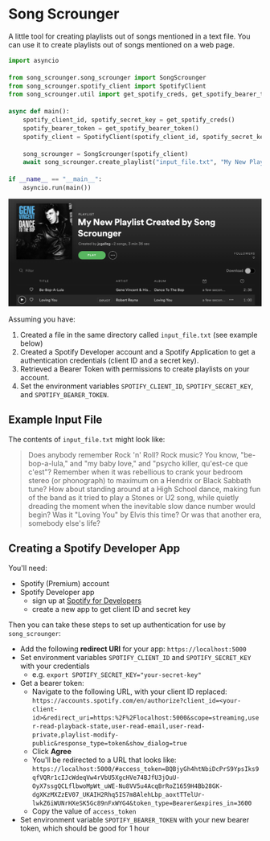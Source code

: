 # Song Scrounger
A little tool for creating playlists out of songs mentioned in a text file. You can use it to create playlists out of songs mentioned on a web page.

```python
import asyncio

from song_scrounger.song_scrounger import SongScrounger
from song_scrounger.spotify_client import SpotifyClient
from song_scrounger.util import get_spotify_creds, get_spotify_bearer_token

async def main():
    spotify_client_id, spotify_secret_key = get_spotify_creds()
    spotify_bearer_token = get_spotify_bearer_token()
    spotify_client = SpotifyClient(spotify_client_id, spotify_secret_key, spotify_bearer_token)

    song_scrounger = SongScrounger(spotify_client)
    await song_scrounger.create_playlist("input_file.txt", "My New Playlist Created by Song Scrounger")

if __name__ == "__main__":
    asyncio.run(main())
```

![Spotify Playlist](https://github.com/okjuan/song-scrounger/raw/master/imgs/spotify_playlist_screenshot.png)

Assuming you have:
1. Created a file in the same directory called `input_file.txt` (see example below)
2. Created a Spotify Developer account and a Spotify Application to get a authentication credentials (client ID and a secret key).
3. Retrieved a Bearer Token with permissions to create playlists on your account.
4. Set the environment variables `SPOTIFY_CLIENT_ID`, `SPOTIFY_SECRET_KEY`, and `SPOTIFY_BEARER_TOKEN`.

## Example Input File
The contents of `input_file.txt` might look like:
> Does anybody remember Rock 'n' Roll? Rock music? You know, "be-bop-a-lula," and "my baby love," and "psycho killer, qu'est-ce que c'est"? Remember when it was rebellious to crank your bedroom stereo (or phonograph) to maximum on a Hendrix or Black Sabbath tune? How about standing around at a High School dance, making fun of the band as it tried to play a Stones or U2 song, while quietly dreading the moment when the inevitable slow dance number would begin? Was it "Loving You" by Elvis this time? Or was that another era, somebody else's life?

## Creating a Spotify Developer App
You'll need:
* Spotify (Premium) account
* Spotify Developer app
  * sign up at [Spotify for Developers](https://developer.spotify.com/)
  * create a new app to get client ID and secret key

Then you can take these steps to set up authentication for use by `song_scrounger`:
* Add the following **redirect URI** for your app: `https://localhost:5000`
* Set environment variables `SPOTIFY_CLIENT_ID` and `SPOTIFY_SECRET_KEY` with your credentials
  * e.g. `export SPOTIFY_SECRET_KEY="your-secret-key"`
* Get a bearer token:
  * Navigate to the following URL, with your client ID replaced: `https://accounts.spotify.com/en/authorize?client_id=<your-client-id>&redirect_uri=https:%2F%2Flocalhost:5000&scope=streaming,user-read-playback-state,user-read-email,user-read-private,playlist-modify-public&response_type=token&show_dialog=true`
  * Click **Agree**
  * You'll be redirected to a URL that looks like: `https://localhost:5000/#access_token=BQBjyGh4htNbiDcPrS9YpsIks9qfVQRr1cIJcWdeqVw4rVbU5XgcHVe74BJfU3jOuU-OyX7ssgQCLflbwoMpWt_uWE-Nu8VV5u4AcqBrRoZ1659H4Bb28GK-dgXKzMXZzEV07_UKAIH2Rhq5IS7m8AlehLbp_aoxtTTelUr-lwkZ6iWUNrHXeSK5Gc89nFxWYG4&token_type=Bearer&expires_in=3600`
  * Copy the value of `access_token`
 * Set environment variable `SPOTIFY_BEARER_TOKEN` with your new bearer token, which should be good for 1 hour